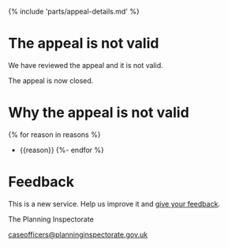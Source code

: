 {% include 'parts/appeal-details.md' %}

# The appeal is not valid

We have reviewed the appeal and it is not valid.

The appeal is now closed.

# Why the appeal is not valid
{% for reason in reasons %}
- {{reason}}
{%- endfor %}

# Feedback

This is a new service. Help us improve it and [give your feedback](https://forms.office.com/pages/responsepage.aspx?id=mN94WIhvq0iTIpmM5VcIjfMZj__F6D9LmMUUyoUrZDZUOERYMEFBN0NCOFdNU1BGWEhHUFQxWVhUUy4u).

The Planning Inspectorate

caseofficers@planninginspectorate.gov.uk
